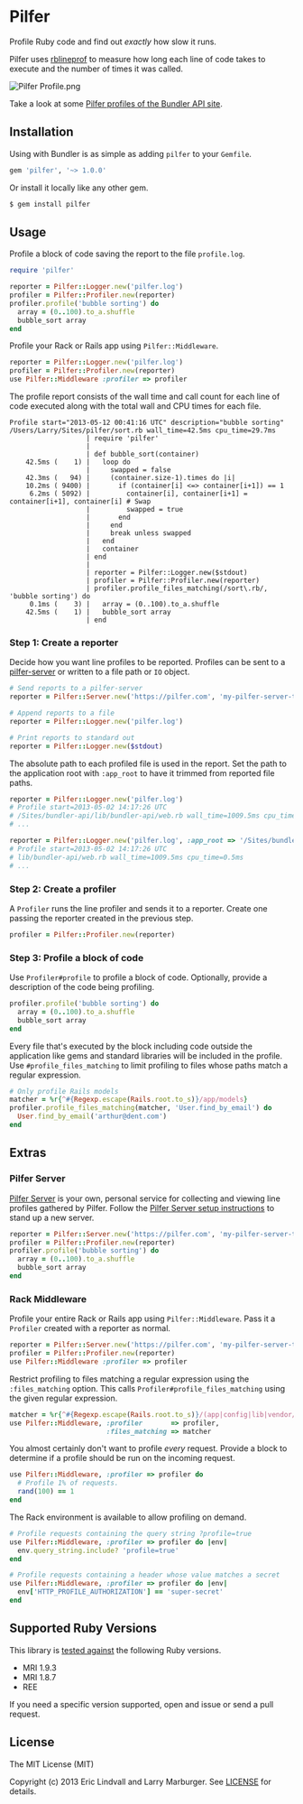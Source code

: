 # Pilfer

Profile Ruby code and find out _exactly_ how slow it runs.

Pilfer uses [rblineprof][] to measure how long each line of code takes to
execute and the number of times it was called.

![Pilfer Profile.png](http://cl.ly/image/2a1d332M2w05/Pilfer%20Profile.png)

Take a look at some [Pilfer profiles of the Bundler API site][bundler-pilfer].

## Installation

Using with Bundler is as simple as adding `pilfer` to your `Gemfile`.

```ruby
gem 'pilfer', '~> 1.0.0'
```

Or install it locally like any other gem.

```bash
$ gem install pilfer
```

## Usage

Profile a block of code saving the report to the file `profile.log`.

```ruby
require 'pilfer'

reporter = Pilfer::Logger.new('pilfer.log')
profiler = Pilfer::Profiler.new(reporter)
profiler.profile('bubble sorting') do
  array = (0..100).to_a.shuffle
  bubble_sort array
end
```

Profile your Rack or Rails app using `Pilfer::Middleware`.

```ruby
reporter = Pilfer::Logger.new('pilfer.log')
profiler = Pilfer::Profiler.new(reporter)
use Pilfer::Middleware :profiler => profiler
```

The profile report consists of the wall time and call count for each line of
code executed along with the total wall and CPU times for each file.

```
Profile start="2013-05-12 00:41:16 UTC" description="bubble sorting"
/Users/Larry/Sites/pilfer/sort.rb wall_time=42.5ms cpu_time=29.7ms
                   | require 'pilfer'
                   |
                   | def bubble_sort(container)
    42.5ms (    1) |   loop do
                   |     swapped = false
    42.3ms (   94) |     (container.size-1).times do |i|
    10.2ms ( 9400) |       if (container[i] <=> container[i+1]) == 1
     6.2ms ( 5092) |         container[i], container[i+1] = container[i+1], container[i] # Swap
                   |         swapped = true
                   |       end
                   |     end
                   |     break unless swapped
                   |   end
                   |   container
                   | end
                   |
                   | reporter = Pilfer::Logger.new($stdout)
                   | profiler = Pilfer::Profiler.new(reporter)
                   | profiler.profile_files_matching(/sort\.rb/, 'bubble sorting') do
     0.1ms (    3) |   array = (0..100).to_a.shuffle
    42.5ms (    1) |   bubble_sort array
                   | end
```

### Step 1: Create a reporter

Decide how you want line profiles to be reported. Profiles can be sent to a
[pilfer-server][] or written to a file path or `IO` object.

```ruby
# Send reports to a pilfer-server
reporter = Pilfer::Server.new('https://pilfer.com', 'my-pilfer-server-token')

# Append reports to a file
reporter = Pilfer::Logger.new('pilfer.log')

# Print reports to standard out
reporter = Pilfer::Logger.new($stdout)
```

The absolute path to each profiled file is used in the report. Set the path to
the application root with `:app_root` to have it trimmed from reported file
paths.

```ruby
reporter = Pilfer::Logger.new('pilfer.log')
# Profile start=2013-05-02 14:17:26 UTC
# /Sites/bundler-api/lib/bundler-api/web.rb wall_time=1009.5ms cpu_time=0.5ms
# ...

reporter = Pilfer::Logger.new('pilfer.log', :app_root => '/Sites/bundler-api/')
# Profile start=2013-05-02 14:17:26 UTC
# lib/bundler-api/web.rb wall_time=1009.5ms cpu_time=0.5ms
# ...
```

### Step 2: Create a profiler

A `Profiler` runs the line profiler and sends it to a reporter. Create one
passing the reporter created in the previous step.

```ruby
profiler = Pilfer::Profiler.new(reporter)
```

### Step 3: Profile a block of code

Use `Profiler#profile` to profile a block of code. Optionally, provide a
description of the code being profiling.

```ruby
profiler.profile('bubble sorting') do
  array = (0..100).to_a.shuffle
  bubble_sort array
end
```

Every file that's executed by the block including code outside the
application like gems and standard libraries will be included in the profile.
Use `#profile_files_matching` to limit profiling to files whose paths match a
regular expression.

```ruby
# Only profile Rails models
matcher = %r{^#{Regexp.escape(Rails.root.to_s)}/app/models}
profiler.profile_files_matching(matcher, 'User.find_by_email') do
  User.find_by_email('arthur@dent.com')
end
```

## Extras

### Pilfer Server

[Pilfer Server][pilfer-server] is your own, personal service for collecting
and viewing line profiles gathered by Pilfer. Follow the
[Pilfer Server setup instructions][pilfer-server-readme] to stand up a new
server.

```ruby
reporter = Pilfer::Server.new('https://pilfer.com', 'my-pilfer-server-token')
profiler = Pilfer::Profiler.new(reporter)
profiler.profile('bubble sorting') do
  array = (0..100).to_a.shuffle
  bubble_sort array
end
```

### Rack Middleware

Profile your entire Rack or Rails app using `Pilfer::Middleware`. Pass it a
`Profiler` created with a reporter as normal.

```ruby
reporter = Pilfer::Server.new('https://pilfer.com', 'my-pilfer-server-token')
profiler = Pilfer::Profiler.new(reporter)
use Pilfer::Middleware :profiler => profiler
```

Restrict profiling to files matching a regular expression using the
`:files_matching` option. This calls `Profiler#profile_files_matching` using
the given regular expression.

```ruby
matcher = %r{^#{Regexp.escape(Rails.root.to_s)}/(app|config|lib|vendor/plugin)}
use Pilfer::Middleware, :profiler       => profiler,
                        :files_matching => matcher
```

You almost certainly don't want to profile _every_ request. Provide a block to
determine if a profile should be run on the incoming request.

```ruby
use Pilfer::Middleware, :profiler => profiler do
  # Profile 1% of requests.
  rand(100) == 1
end
```

The Rack environment is available to allow profiling on demand.

```ruby
# Profile requests containing the query string ?profile=true
use Pilfer::Middleware, :profiler => profiler do |env|
  env.query_string.include? 'profile=true'
end

# Profile requests containing a header whose value matches a secret
use Pilfer::Middleware, :profiler => profiler do |env|
  env['HTTP_PROFILE_AUTHORIZATION'] == 'super-secret'
end
```

## Supported Ruby Versions

This library is [tested against][travis] the following Ruby versions.

 - MRI 1.9.3
 - MRI 1.8.7
 - REE

If you need a specific version supported, open and issue or send a pull
request.

## License

The MIT License (MIT)

Copyright (c) 2013 Eric Lindvall and Larry Marburger. See [LICENSE][] for
details.


[rblineprof]:           https://github.com/tmm1/rblineprof
[bundler-pilfer]:       https://pilfer.herokuapp.com/dashboard
[pilfer-server]:        https://github.com/eric/pilfer-server
[pilfer-server-readme]: https://github.com/eric/pilfer-server#readme
[travis]:               https://travis-ci.org/eric/pilfer
[license]:              LICENSE
